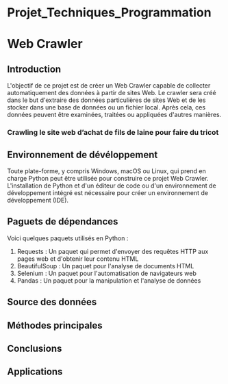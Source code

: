 # Projet_Techniques_Programmation
# Web Crawler
## Introduction
L'objectif de ce projet est de créer un Web Crawler capable de collecter automatiquement des données à partir de sites Web. Le crawler sera créé dans le but d'extraire des données particulières de sites Web et de les stocker dans une base de données ou un fichier local. Après cela, ces données peuvent être examinées, traitées ou appliquées d'autres manières.
### Crawling le site web d’achat de fils de laine pour faire du tricot
## Environnement de dévéloppement
Toute plate-forme, y compris Windows, macOS ou Linux, qui prend en charge Python peut être utilisée pour construire ce projet Web Crawler. L'installation de Python et d'un éditeur de code ou d'un environnement de développement intégré est nécessaire pour créer un environnement de développement (IDE).
## Paguets de dépendances
Voici quelques paquets utilisés en Python :
1. Requests : Un paquet qui permet d'envoyer des requêtes HTTP aux pages web et d'obtenir leur contenu HTML
2. BeautifulSoup : Un paquet pour l'analyse de documents HTML
3. Selenium : Un paquet pour l'automatisation de navigateurs web
4. Pandas : Un paquet pour la manipulation et l'analyse de données
## Source des données
## Méthodes principales
## Conclusions
## Applications
